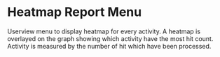 # Heatmap Report Menu #

Userview menu to display heatmap for every activity. A heatmap is overlayed on
the graph showing which activity have the most hit count. Activity is measured
by the number of hit which have been processed.